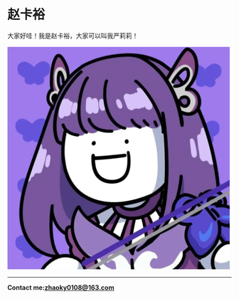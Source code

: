 # 赵卡裕
大家好哇！我是赵卡裕，大家可以叫我严莉莉！
<div>
  <img src="https://github.com/erkoww/YSD_img/blob/main/img/ZKY.png?raw=true" width = "500"/>
</div>

***
**Contact me:zhaoky0108@163.com**